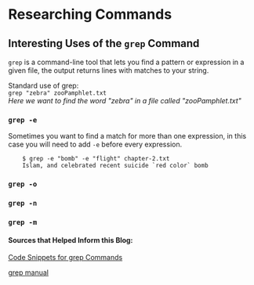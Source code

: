 # Researching Commands
## Interesting Uses of the `grep` Command ##
`grep` is a command-line tool that lets you find a pattern or expression in a given file, the output returns lines with matches to your string.<br> 

Standard use of grep: <br>
`grep "zebra" zooPamphlet.txt` <br>
_Here we want to find the word "zebra" in a file called "zooPamphlet.txt"_ <br>

### `grep -e`
Sometimes you want to find a match for more than one expression, in this case you will need to add `-e` before every expression. 

        $ grep -e "bomb" -e "flight" chapter-2.txt
        Islam, and celebrated recent suicide `red color` bomb
    
    
### `grep -o`
### `grep -n`
### `grep -m`
#### Sources that Helped Inform this Blog:

[Code Snippets for grep Commands](https://www.makeuseof.com/grep-command-practical-examples/) <br>

[grep manual](https://ss64.com/bash/grep.html)

